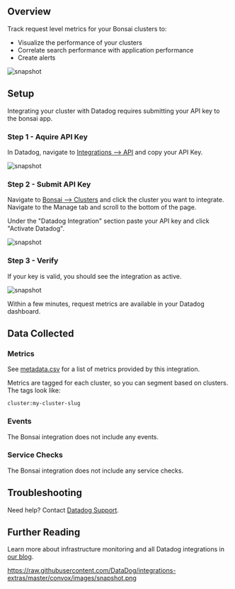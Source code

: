 ## Overview

Track request level metrics for your Bonsai clusters to:

* Visualize the performance of your clusters
* Correlate search performance with application performance
* Create alerts

![snapshot][1]

## Setup

Integrating your cluster with Datadog requires submitting your API key to the bonsai app.


### Step 1 - Aquire API Key

In Datadog, navigate to [Integrations --> API][2] and copy your API Key.

![snapshot][3]


### Step 2 - Submit API Key

Navigate to [Bonsai --> Clusters][4] and click the cluster you want to integrate.  Navigate to the Manage tab and scroll to the bottom of the page.

Under the "Datadog Integration" section paste your API key and click "Activate Datadog".

![snapshot][5]

### Step 3 - Verify

If your key is valid, you should see the integration as active.

![snapshot][6]

Within a few minutes, request metrics are available in your Datadog dashboard.

## Data Collected

### Metrics

See [metadata.csv][7] for a list of metrics provided by this integration.

Metrics are tagged for each cluster, so you can segment based on clusters.  The tags look like:

```
cluster:my-cluster-slug
```

### Events

The Bonsai integration does not include any events.

### Service Checks

The Bonsai integration does not include any service checks.

## Troubleshooting

Need help? Contact [Datadog Support][8].

## Further Reading

Learn more about infrastructure monitoring and all Datadog integrations in [our blog][9].

https://raw.githubusercontent.com/DataDog/integrations-extras/master/convox/images/snapshot.png


[1]: https://raw.githubusercontent.com/DataDog/integrations-extras/master/bonsai/images/snapshot.png
[2]: https://app.datadoghq.com/account/settings#api
[3]: https://raw.githubusercontent.com/DataDog/integrations-extras/master/bonsai/images/copy_key.png
[4]: https://app.bonsai.io/clusters
[5]: https://raw.githubusercontent.com/DataDog/integrations-extras/master/bonsai/images/activate_datadog.png
[6]: https://raw.githubusercontent.com/DataDog/integrations-extras/master/bonsai/images/datadog_activated.png
[7]: https://github.com/DataDog/integrations-extras/blob/master/bonsai/metadata.csv
[8]: http://docs.datadoghq.com/help/
[9]: https://www.datadoghq.com/blog/
